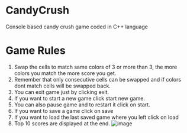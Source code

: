 # CandyCrush
Console based candy crush game coded in C++ language
# Game Rules
1. Swap the cells to match same colors of 3 or more than 3, the more colors you match the more score you get.
2. Remember that only consecutive cells can be swapped and if colors dont match cells will be swapped back. 
3. You can exit game just by clicking exit.
4. If you want to start a new game click start new game.
5. You can also pause game and to restart it click on start.
6. If you want to save a game click on save 
7. If you want to load the last saved game where you left click on load
8. Top 10 scores are displayed at the end.
 ![image](https://user-images.githubusercontent.com/54773570/121821092-257a1400-ccb0-11eb-8aaf-22b8b5ba66c4.png)
